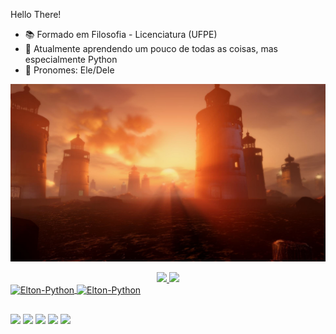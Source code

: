Hello There!

- 📚 Formado em Filosofia - Licenciatura (UFPE)
- 🌱 Atualmente aprendendo um pouco de todas as coisas, mas especialmente Python
- 📌 Pronomes: Ele/Dele

![alt text](https://github.com/Elton-Arruda/Elton-Arruda/blob/main/thumb-1920-787541.jpg)

<div align="center">
  <a href="https://github.com/Elton-Arruda">
  <img height="150em" src="https://github-readme-stats.vercel.app/api?username=Elton-Arruda&show_icons=true&theme=aura&include_all_commits=true&count_private=true"/>
  <img height="150em" src="https://github-readme-stats.vercel.app/api/top-langs/?username=Elton-Arruda&layout=compact&langs_count=7&theme=aura"/>
</div>
  
  <img align="center" alt="Elton-Python" height="30" width="100" src="https://img.shields.io/badge/Python-14354C?style=for-the-badge&logo=python&logoColor=white">
  <img align="center" alt="Elton-Python" height="30" width="100" src="https://img.shields.io/badge/JavaScript-F7DF1E?style=for-the-badge&logo=javascript&logoColor=black">
  
  ##
  
<div>
<a href="https://instagram.com/Oagub_" target="_blank"><img src="https://img.shields.io/badge/-Instagram-%23E4405F?style=for-the-badge&logo=instagram&logoColor=white" target="_blank"></a>
<a href="https://www.twitter.com/Oagub_" target="_blank"><img src="https://img.shields.io/badge/Twitter-1DA1F2?style=for-the-badge&logo=twitter&logoColor=white" target="_blank"></a>
<a href="https://www.linkedin.com/in/eltonsantosarruda/" target="_blank"><img src="https://img.shields.io/badge/-LinkedIn-%230077B5?style=for-the-badge&logo=linkedin&logoColor=white" target="_blank"></a>
<a href = "mailto:eltonbugsantos.format@gmail.com"><img src="https://img.shields.io/badge/-Gmail-%23333?style=for-the-badge&logo=gmail&logoColor=white" target="_blank"></a>
<a href="https://steamcommunity.com/id/christianspacecowboy/" target="_blank"><img src="https://img.shields.io/badge/Steam-000000?style=for-the-badge&logo=steam&logoColor=white"
  </div>  
